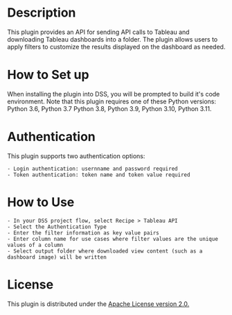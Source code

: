 # Description 
This plugin provides an API for sending API calls to Tableau and downloading Tableau dashboards into a folder. The plugin allows users to apply filters to customize the results displayed on the dashboard as needed. 

# How to Set up
When installing the plugin into DSS, you will be prompted to build it's code environment. Note that this plugin requires one of these Python versions:  Python 3.6, Python 3.7 Python 3.8, Python 3.9, Python 3.10, Python 3.11.


# Authentication
This plugin supports two authentication options: 

	- Login authentication: usernname and password required
	- Token authentication: token name and token value required

# How to Use
	- In your DSS project flow, select Recipe > Tableau API
	- Select the Authentication Type 
	- Enter the filter information as key value pairs
	- Enter column name for use cases where filter values are the unique values of a column
	- Select output folder where downloaded view content (such as a dashboard image) will be written
	
# License
This plugin is distributed under the [Apache License version 2.0.](https://github.com/nfonsang/tableau-api/blob/main/LICENSE)
	
